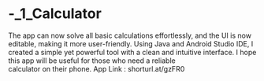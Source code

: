 # -_1_Calculator
The app can now solve all basic calculations effortlessly, and the UI is now editable, making it more user-friendly. Using Java and Android Studio IDE, I created a simple yet powerful tool with a clean and intuitive interface. I hope this app will be useful for those who need a reliable calculator on their phone.
App Link : shorturl.at/gzFR0
